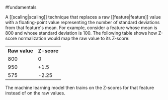 #fundamentals

A [[scaling|scaling]] technique that replaces a raw
[[feature|feature]] value with a floating-point value representing
the number of standard deviations from that feature&#39;s mean.
For example, consider a feature whose mean is 800 and whose standard
deviation is 100. The following table shows how Z-score normalization
would map the raw value to its Z-score:

<table>
  <tr> <th>Raw value</th> <th>Z-score</th> </tr>
  <tr> <td>800</td>       <td>0</td>       </tr>
  <tr> <td>950</td>       <td>+1.5</td>    </tr>
  <tr> <td>575</td>       <td>-2.25</td>   </tr>
</table>

The machine learning model then trains on the Z-scores
for that feature instead of on the raw values.
  
